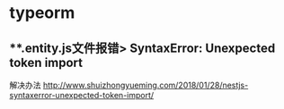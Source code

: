# typeorm 
## **.entity.js文件报错> SyntaxError: Unexpected token import
解决办法 http://www.shuizhongyueming.com/2018/01/28/nestjs-syntaxerror-unexpected-token-import/